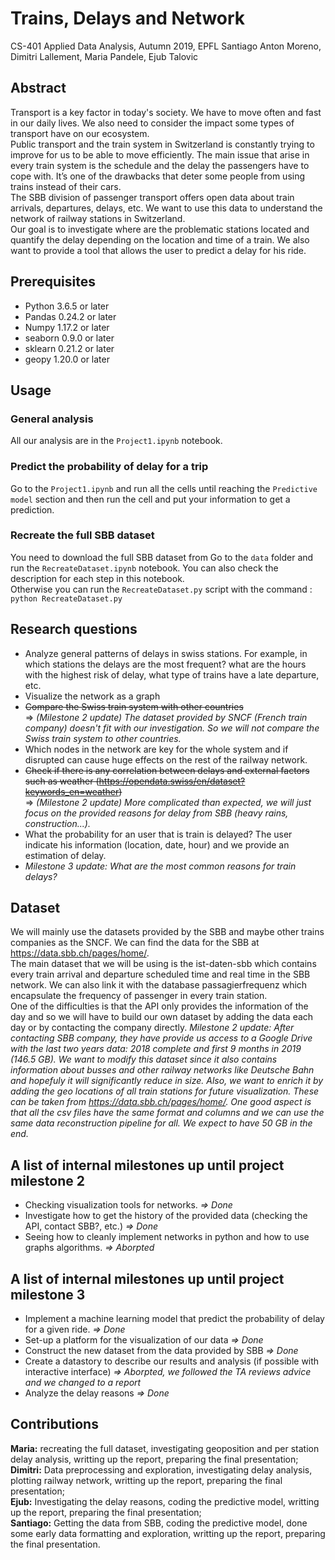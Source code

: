 # Trains, Delays and Network

CS-401 Applied Data Analysis, Autumn 2019, EPFL Santiago Anton Moreno, Dimitri Lallement, Maria Pandele, Ejub Talovic

## Abstract

Transport is a key factor in today's society. We have to move often and fast in our daily lives. We also need to consider the impact some types of transport have on our ecosystem.  
Public transport and the train system in Switzerland is constantly trying to improve for us to be able to move efficiently. The main issue that arise in every train system is the schedule and the delay the passengers have to cope with. It’s one of the drawbacks that deter some people from using trains instead of their cars.  
The SBB division of passenger transport offers open data about train arrivals, departures, delays, etc. We want to use this data to understand the network of railway stations in Switzerland.  
Our goal is to investigate where are the problematic stations located and quantify the delay depending on the location and time of a train. We also want to provide a tool that allows the user to predict a delay for his ride.

## Prerequisites

- Python 3.6.5 or later
- Pandas 0.24.2 or later
- Numpy 1.17.2 or later
- seaborn 0.9.0 or later
- sklearn 0.21.2 or later
- geopy 1.20.0 or later

## Usage

### General analysis

All our analysis are in the `Project1.ipynb` notebook.

### Predict the probability of delay for a trip

Go to the `Project1.ipynb` and run all the cells until reaching the `Predictive model` section and then run the cell and put your information to get a prediction.

### Recreate the full SBB dataset

You need to download the full SBB dataset from
Go to the `data` folder and run the `RecreateDataset.ipynb` notebook. You can also check the description for each step in this notebook.  
Otherwise you can run the `RecreateDataset.py` script with the command : `python RecreateDataset.py`

## Research questions

* Analyze general patterns of delays in swiss stations. For example, in which stations the delays are the most frequent? what are the hours with the highest risk of delay, what type of trains have a late departure, etc.
* Visualize the network as a graph
* ~~Compare the Swiss train system with other countries~~  
    => *(Milestone 2 update) The dataset provided by SNCF (French train company) doesn't fit with our investigation. So we will not compare the Swiss train system to other countries.*
* Which nodes in the network are key for the whole system and if disrupted can cause huge effects on the rest of the railway network.
* ~~Check if there is any correlation between delays and external factors such as weather (<https://opendata.swiss/en/dataset?keywords_en=weather>)~~  
    => *(Milestone 2 update) More complicated than expected, we will just focus on the provided reasons for delay from SBB (heavy rains, construction...).*
* What the probability for an user that is train is delayed? The user indicate his information (location, date, hour) and we provide an estimation of delay.
* *Milestone 3 update: What are the most common reasons for train delays?*

## Dataset

We will mainly use the datasets provided by the SBB and maybe other trains companies as the SNCF. We can find the data for the SBB at <https://data.sbb.ch/pages/home/>.  
The main dataset that we will be using is the ist-daten-sbb which contains every train arrival and departure scheduled time and real time in the SBB network. We can also link it with the database passagierfrequenz which encapsulate the frequency of passenger in every train station.  
One of the difficulties is that the API only provides the information of the day and so we will have to build our own dataset by adding the data each day or by contacting the company directly.
*Milestone 2 update: After contacting SBB company, they have provide us access to a Google Drive with the last two years data: 2018 complete and first 9 months in 2019 (146.5 GB). We want to modify this
dataset since it also contains information about busses and other railway networks like Deutsche Bahn and hopefuly it will significantly reduce in size. Also, we want to enrich it by adding the geo locations
of all train stations for future visualization. These can be taken from <https://data.sbb.ch/pages/home/>. One good aspect is that all the csv files have the same format and columns and we can use 
the same data reconstruction pipeline for all. We expect to have 50 GB in the end.*

## A list of internal milestones up until project milestone 2

* Checking visualization tools for networks. *=> Done*
* Investigate how to get the history of the provided data (checking the API, contact SBB?, etc.) *=> Done*
* Seeing how to cleanly implement networks in python and how to use graphs algorithms. *=> Aborpted*

## A list of internal milestones up until project milestone 3

* Implement a machine learning model that predict the probability of delay for a given ride. *=> Done*
* Set-up a platform for the visualization of our data *=> Done*
* Construct the new dataset from the data provided by SBB *=> Done*
* Create a datastory to describe our results and analysis (if possible with interactive interface) *=> Aborpted, we followed the TA reviews advice and we changed to a report*
* Analyze the delay reasons *=> Done*

## Contributions

**Maria:** recreating the full dataset, investigating geoposition and per station delay analysis, writting up the report, preparing the final presentation;  
**Dimitri:** Data preprocessing and exploration, investigating delay analysis, plotting railway network, writting up the report, preparing the final presentation;  
**Ejub:** Investigating the delay reasons, coding the predictive model, writting up the report, preparing the final presentation;  
**Santiago:** Getting the data from SBB, coding the predictive model, done some early data formatting and exploration, writting up the report, preparing the final presentation. 